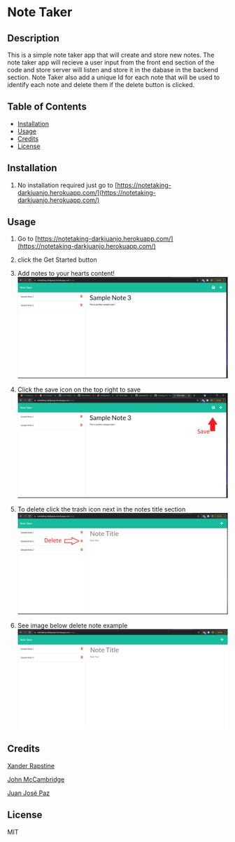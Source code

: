 
# Note Taker

## Description 

This is a simple note taker app that will create and store new notes. The note taker app will recieve a user input from the front end section of the code and store server will listen and store it in the dabase in the backend section. Note Taker also add a unique Id for each note that will be used to identify each note and delete them if the delete button is clicked.

## Table of Contents

* [Installation](#installation)
* [Usage](#usage)
* [Credits](#credits)
* [License](#license)

## Installation

1. No installation required just go to [https://notetaking-darkjuanjo.herokuapp.com/](https://notetaking-darkjuanjo.herokuapp.com/)

## Usage 

1. Go to [https://notetaking-darkjuanjo.herokuapp.com/](https://notetaking-darkjuanjo.herokuapp.com/)

2. click the Get Started button
3. Add notes to your hearts content!![Sample Notes](./assets/img/Notespage.png)

4. Click the save icon on the top right to save ![How to Save!](./assets/img/SaveNotes.png)

5. To delete click the trash icon next in the notes title section![Delete Note](./assets/img/DeleteNotes.png)

6. See image below delete note example![Sample Deleted Notes](./assets/img/SampleDeleteNotes.png)



## Credits


[Xander Rapstine](https://github.com/Xandromus)

[John McCambridge](https://github.com/nol166)

[Juan José Paz](https://github.com/darkjuanjo)

## License

MIT
    